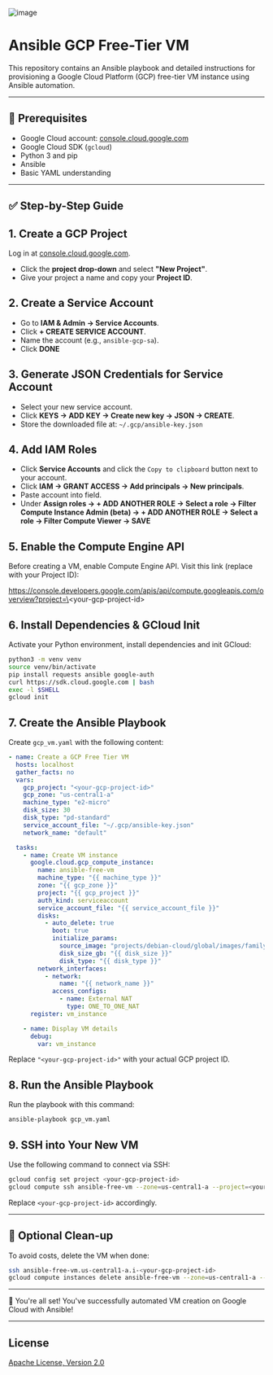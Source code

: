 ![image](https://github.com/mytechnotalent/ansible-gcp-free-tier-vm/blob/main/ansible-gcp-free-tier-vm.png?raw=true)

# Ansible GCP Free-Tier VM

This repository contains an Ansible playbook and detailed instructions for provisioning a Google Cloud Platform (GCP) free-tier VM instance using Ansible automation.

---

## 📌 Prerequisites

- Google Cloud account: [console.cloud.google.com](https://console.cloud.google.com)
- Google Cloud SDK (`gcloud`)
- Python 3 and pip
- Ansible
- Basic YAML understanding

---

## ✅ Step-by-Step Guide

## 1. Create a GCP Project

Log in at [console.cloud.google.com](https://console.cloud.google.com).

- Click the **project drop-down** and select **"New Project"**.
- Give your project a name and copy your **Project ID**.

## 2. Create a Service Account

- Go to **IAM & Admin → Service Accounts**.
- Click **+ CREATE SERVICE ACCOUNT**.
- Name the account (e.g., `ansible-gcp-sa`).
- Click **DONE**

## 3. Generate JSON Credentials for Service Account

- Select your new service account.
- Click **KEYS → ADD KEY → Create new key → JSON → CREATE**.
- Store the downloaded file at:
  `~/.gcp/ansible-key.json`

## 4. Add IAM Roles

- Click **Service Accounts** and click the `Copy to clipboard` button next to your account.
- Click **IAM → GRANT ACCESS → Add principals → New principals**.
- Paste account into field.
- Under **Assign roles → + ADD ANOTHER ROLE → Select a role → Filter Compute Instance Admin (beta) → + ADD ANOTHER ROLE → Select a role → Filter Compute Viewer → SAVE**

## 5. Enable the Compute Engine API

Before creating a VM, enable Compute Engine API. Visit this link (replace with your Project ID):

https://console.developers.google.com/apis/api/compute.googleapis.com/overview?project=\<your-gcp-project-id\>

## 6. Install Dependencies & GCloud Init

Activate your Python environment, install dependencies and init GCloud:
```bash
python3 -m venv venv
source venv/bin/activate
pip install requests ansible google-auth
curl https://sdk.cloud.google.com | bash
exec -l $SHELL
gcloud init
```

## 7. Create the Ansible Playbook

Create `gcp_vm.yaml` with the following content:
```yaml
- name: Create a GCP Free Tier VM
  hosts: localhost
  gather_facts: no
  vars:
    gcp_project: "<your-gcp-project-id>"
    gcp_zone: "us-central1-a"
    machine_type: "e2-micro"
    disk_size: 30
    disk_type: "pd-standard"
    service_account_file: "~/.gcp/ansible-key.json"
    network_name: "default"

  tasks:
    - name: Create VM instance
      google.cloud.gcp_compute_instance:
        name: ansible-free-vm
        machine_type: "{{ machine_type }}"
        zone: "{{ gcp_zone }}"
        project: "{{ gcp_project }}"
        auth_kind: serviceaccount
        service_account_file: "{{ service_account_file }}"
        disks:
          - auto_delete: true
            boot: true
            initialize_params:
              source_image: "projects/debian-cloud/global/images/family/debian-11"
              disk_size_gb: "{{ disk_size }}"
              disk_type: "{{ disk_type }}"
        network_interfaces:
          - network:
              name: "{{ network_name }}"
            access_configs:
              - name: External NAT
                type: ONE_TO_ONE_NAT
      register: vm_instance

    - name: Display VM details
      debug:
        var: vm_instance
```
Replace `"<your-gcp-project-id>"` with your actual GCP project ID.

## 8. Run the Ansible Playbook

Run the playbook with this command:
```bash
ansible-playbook gcp_vm.yaml
```

## 9. SSH into Your New VM

Use the following command to connect via SSH:
```bash
gcloud config set project <your-gcp-project-id>
gcloud compute ssh ansible-free-vm --zone=us-central1-a --project=<your-gcp-project-id>
```
Replace `<your-gcp-project-id>` accordingly.

---

## 🎯 Optional Clean-up

To avoid costs, delete the VM when done:
```bash
ssh ansible-free-vm.us-central1-a.i-<your-gcp-project-id>
gcloud compute instances delete ansible-free-vm --zone=us-central1-a --project=<your-gcp-project-id>
```

---

🎉 You're all set! You've successfully automated VM creation on Google Cloud with Ansible!

---

## License
[Apache License, Version 2.0](https://www.apache.org/licenses/LICENSE-2.0)
